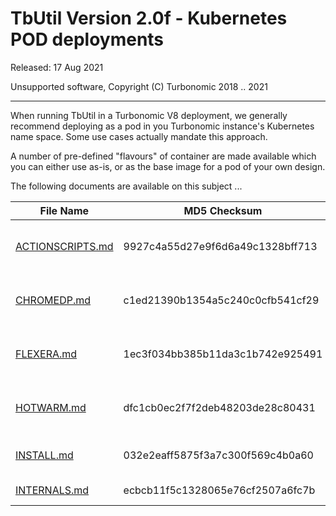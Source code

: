 # TbUtil Version 2.0f - Kubernetes POD deployments

Released: 17 Aug 2021

Unsupported software, Copyright (C) Turbonomic 2018 .. 2021

---

When running TbUtil in a Turbonomic V8 deployment, we generally recommend deploying as a pod in you Turbonomic instance's Kubernetes name space. Some use cases actually mandate this approach.

A number of pre-defined "flavours" of container are made available which you can either use as-is, or as the base image for a pod of your own design.

The following documents are available on this subject ...

| File Name | MD5 Checksum | Notes |
| --------- | ------------ | ----- |
| [ACTIONSCRIPTS.md](../docs/K8S/ACTIONSCRIPTS.md) | 9927c4a55d27e9f6d6a49c1328bff713 | TBUtil Action Scripts Pod |
| [CHROMEDP.md](../docs/K8S/CHROMEDP.md) | c1ed21390b1354a5c240c0cfb541cf29 | TBUtil ChromeDP integration pod. |
| [FLEXERA.md](../docs/K8S/FLEXERA.md) | 1ec3f034bb385b11da3c1b742e925491 | TBUtil Flexera intergration Pod |
| [HOTWARM.md](../docs/K8S/HOTWARM.md) | dfc1cb0ec2f7f2deb48203de28c80431 | TBUtil Hot/Warm Standby Pod |
| [INSTALL.md](../docs/K8S/INSTALL.md) | 032e2eaff5875f3a7c300f569c4b0a60 | Installing TBUtil PODs |
| [INTERNALS.md](../docs/K8S/INTERNALS.md) | ecbcb11f5c1328065e76cf2507a6fc7b | TBUtil POD Internals. |
